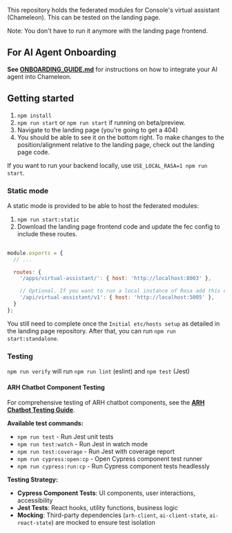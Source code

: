This repository holds the federated modules for Console's virtual assistant (Chameleon).
This can be tested on the landing page.

Note: You don't have to run it anymore with the landing page frontend.

## For AI Agent Onboarding

**See [ONBOARDING_GUIDE.md](./ONBOARDING_GUIDE.md)** for instructions on how to integrate your AI agent into Chameleon.

## Getting started

1. `npm install`
2. `npm run start` or `npm run start` if running on beta/preview.
3. Navigate to the landing page (you're going to get a 404)
4. You should be able to see it on the bottom right. To make changes to the position/alignment relative to the landing page, check out the landing page code.

If you want to run your backend locally, use `USE_LOCAL_RASA=1 npm run start`.


### Static mode

A static mode is provided to be able to host the federated modules:

1. `npm run start:static`
2. Download the landing page frontend code and update the fec config to include these routes.

```javascript
   
module.exports = {
  // ...

  routes: {
    '/apps/virtual-assistant/': { host: 'http://localhost:8003' },

    // Optional. If you want to run a local instance of Rasa add this entry
    '/api/virtual-assistant/v1': { host: 'http://localhost:5005' },
  }
};
```

You still need to complete once the `Initial etc/hosts setup` as detailed in the landing page repository.
After that, you can run `npm run start:standalone`.


### Testing

`npm run verify` will run `npm run lint` (eslint) and `npm test` (Jest)

#### ARH Chatbot Component Testing

For comprehensive testing of ARH chatbot components, see the **[ARH Chatbot Testing Guide](./ARH_CHATBOT_TESTING_GUIDE.md)**.

**Available test commands:**
- `npm run test` - Run Jest unit tests
- `npm run test:watch` - Run Jest in watch mode  
- `npm run test:coverage` - Run Jest with coverage report
- `npm run cypress:open:cp` - Open Cypress component test runner
- `npm run cypress:run:cp` - Run Cypress component tests headlessly

**Testing Strategy:**
- **Cypress Component Tests**: UI components, user interactions, accessibility
- **Jest Tests**: React hooks, utility functions, business logic
- **Mocking**: Third-party dependencies (`arh-client`, `ai-client-state`, `ai-react-state`) are mocked to ensure test isolation
